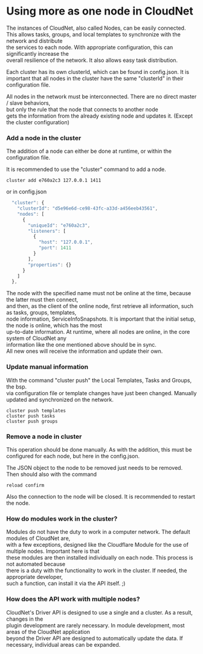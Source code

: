 # Using more as one node in CloudNet
  
The instances of CloudNet, also called Nodes, can be easily connected.  
This allows tasks, groups, and local templates to synchronize with the network and distribute   
the services to each node. With appropriate configuration, this can significantly increase the   
overall resilience of the network. It also allows easy task distribution.  
  
Each cluster has its own clusterId, which can be found in config.json. 
It is important that all nodes in the cluster have the same "clusterId" in their configuration file.
  
All nodes in the network must be interconnected. There are no direct master / slave behaviors,   
but only the rule that the node that connects to another node   
gets the information from the already existing node and updates it. (Except the cluster configuration)  
  
### Add a node in the cluster
  
The addition of a node can either be done at runtime, or within the configuration file.

It is recommended to use the "cluster" command to add a node.
```
cluster add e760a2c3 127.0.0.1 1411
```

or in config.json

```javascript
  "cluster": {
    "clusterId": "d5e96e6d-ce98-43fc-a33d-a456eeb43561",
    "nodes": [
      {
        "uniqueId": "e760a2c3",
        "listeners": [
          {
            "host": "127.0.0.1",
            "port": 1411
          }
        ],
        "properties": {}
      }
    ]
  },
```
   
The node with the specified name must not be online at the time, because the latter must then connect,   
and then, as the client of the online node, first retrieve all information, such as tasks, groups, templates,   
node information, ServiceInfoSnapshots. It is important that the initial setup, the node is online, which has the most  
up-to-date information. At runtime, where all nodes are online, in the core system of CloudNet any  
information like the one mentioned above should be in sync.  
All new ones will receive the information and update their own. 
  
### Update manual information
  
With the command "cluster push" the Local Templates, Tasks and Groups, the bsp.   
via configuration file or template changes have just been changed. Manually updated and synchronized on the network.  
  
```
cluster push templates
cluster push tasks
cluster push groups
```
  
### Remove a node in cluster

This operation should be done manually. As with the addition, this must be configured for each node, but here in the config.json.
  
The JSON object to the node to be removed just needs to be removed. Then should also with the command  
  
```
reload confirm
```
  
Also the connection to the node will be closed.
It is recommended to restart the node.

### How do modules work in the cluster?
  
Modules do not have the duty to work in a computer network. The default modules of CloudNet are,  
with a few exceptions, designed like the Cloudflare Module for the use of multiple nodes. Important here is that  
these modules are then installed individually on each node. This process is not automated because   
there is a duty with the functionality to work in the cluster. If needed, the appropriate developer,   
such a function, can install it via the API itself. ;)


### How does the API work with multiple nodes?
  
CloudNet's Driver API is designed to use a single and a cluster. As a result, changes in the  
plugin development are rarely necessary. In module development, most areas of the CloudNet application  
beyond the Driver API are designed to automatically update the data. If necessary, individual areas can be expanded.  